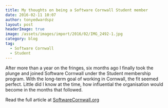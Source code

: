```yaml
---
title: My thoughts on being a Software Cornwall Student member
date: 2016-02-11 10:07
author: tonyedwardspz
layout: post
headerImage: true
image: /assets/images/import/2016/02/IMG_2492-1.jpg
category: blog
tag:
  - Software Cornwall
  - Student
---
```

After more than a year on the fringes, six months ago I finally took the plunge and joined Software Cornwall under the Student membership program. With the long-term goal of working in Cornwall, the fit seemed perfect. Little did I know at the time, how influential the organisation would become in the months that followed.

<!--more-->

Read the full article at [SoftwareCornwall.org](http://www.softwarecornwall.org/software-cornwall/)
